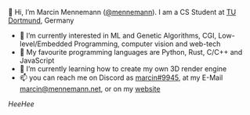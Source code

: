 👋 Hi, I’m Marcin Mennemann ([@mennemann](https://github.com/mennemann)). I am a CS Student at [TU Dortmund](https://tu-dortmund.de), Germany
- 👀 I’m currently interested in ML and Genetic Algorithms, CGI, Low-level/Embedded Programming, computer vision and web-tech
- 💞️ My favourite programming languages are Python, Rust, C/C++ and JavaScript
- 🌱 I’m currently learning how to create my own 3D render engine
- 📫 you can reach me on Discord as [marcin#9945](https://discordapp.com/users/243402586349109248), at my E-Mail marcin@mennemann.net, or on my [website](https://mennemann.net)

_HeeHee_

